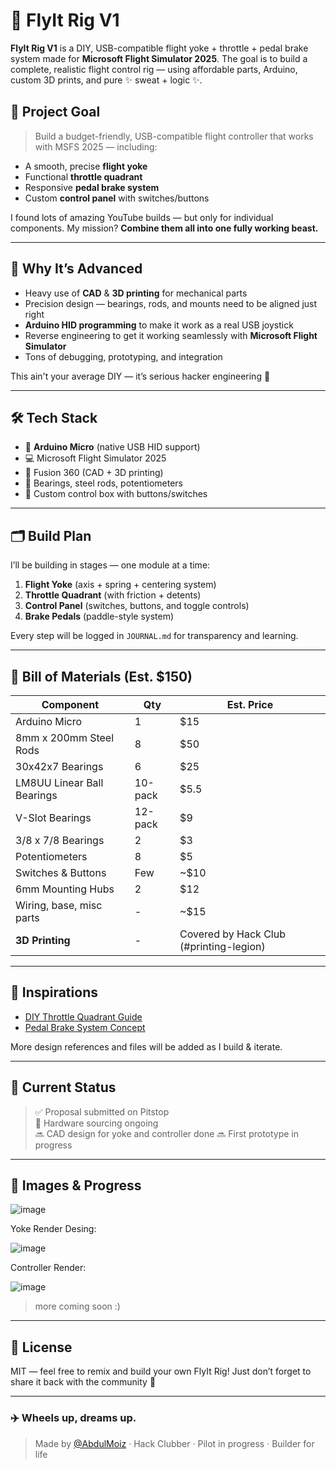 # 🛫 FlyIt Rig V1



**FlyIt Rig V1** is a DIY, USB-compatible flight yoke + throttle + pedal brake system made for **Microsoft Flight Simulator 2025**. The goal is to build a complete, realistic flight control rig — using affordable parts, Arduino, custom 3D prints, and pure ✨ sweat + logic ✨.

## 🎯 Project Goal

> Build a budget-friendly, USB-compatible flight controller that works with MSFS 2025 — including:
- A smooth, precise **flight yoke**
- Functional **throttle quadrant**
- Responsive **pedal brake system**
- Custom **control panel** with switches/buttons

I found lots of amazing YouTube builds — but only for individual components. My mission? **Combine them all into one fully working beast.**

---

## 🧠 Why It’s Advanced

- Heavy use of **CAD** & **3D printing** for mechanical parts
- Precision design — bearings, rods, and mounts need to be aligned just right
- **Arduino HID programming** to make it work as a real USB joystick
- Reverse engineering to get it working seamlessly with **Microsoft Flight Simulator**
- Tons of debugging, prototyping, and integration

This ain't your average DIY — it’s serious hacker engineering 😤

---

## 🛠️ Tech Stack

- 🧠 **Arduino Micro** (native USB HID support)
- 💻 Microsoft Flight Simulator 2025
- 🧰 Fusion 360 (CAD + 3D printing)
- 🛞 Bearings, steel rods, potentiometers
- 🧼 Custom control box with buttons/switches

---

## 🗂️ Build Plan

I’ll be building in stages — one module at a time:

1. **Flight Yoke** (axis + spring + centering system)
2. **Throttle Quadrant** (with friction + detents)
3. **Control Panel** (switches, buttons, and toggle controls)
4. **Brake Pedals** (paddle-style system)

Every step will be logged in `JOURNAL.md` for transparency and learning.

---

## 💸 Bill of Materials (Est. $150)

| Component | Qty | Est. Price |
|----------|-----|-------------|
| Arduino Micro | 1 | $15 |
| 8mm x 200mm Steel Rods | 8 | $50 |
| 30x42x7 Bearings | 6 | $25 |
| LM8UU Linear Ball Bearings | 10-pack | $5.5 |
| V-Slot Bearings | 12-pack | $9 |
| 3/8 x 7/8 Bearings | 2 | $3 |
| Potentiometers | 8 | $5 |
| Switches & Buttons | Few | ~$10 |
| 6mm Mounting Hubs | 2 | $12 |
| Wiring, base, misc parts | - | ~$15 |
| **3D Printing** | - | Covered by Hack Club (#printing-legion) |

---

## 🔗 Inspirations

- [DIY Throttle Quadrant Guide](https://youtu.be/BRk2fzmqIq4)
- [Pedal Brake System Concept](https://youtu.be/YEzn16pNJ3I)

More design references and files will be added as I build & iterate.

---

## 🚧 Current Status

> ✅ Proposal submitted on Pitstop  
> 🚧 Hardware sourcing ongoing  
> 🔜 CAD design for yoke and controller done
> 🔜 First prototype in progress

---

## 📸 Images & Progress

![image](https://github.com/user-attachments/assets/481bfb7f-b605-4af2-affe-4fbb3a4bdffc)

Yoke Render Desing: 

![image](https://github.com/user-attachments/assets/c110dc5f-c8e8-4ef3-b5e3-f36d6951dc5a)

Controller Render: 

![image](https://github.com/user-attachments/assets/06932a88-223d-404a-89a9-cbdcd59c7c43)

> more coming soon :)

---

## 🧾 License

MIT — feel free to remix and build your own FlyIt Rig! Just don’t forget to share it back with the community 💛

---

### ✈️ Wheels up, dreams up.
> Made by [@AbdulMoiz](https://github.com/iboy-x) · Hack Clubber · Pilot in progress · Builder for life
